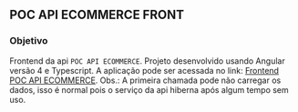 ## POC API ECOMMERCE FRONT

### Objetivo
Frontend da api `POC API ECOMMERCE`. Projeto desenvolvido usando Angular versão 4 e Typescript.
A aplicação pode ser acessada no link: [Frontend POC API ECOMMERCE](https://poc-api-ecommerce-front.herokuapp.com/).
Obs.: A primeira chamada pode não carregar os dados, isso é normal pois o serviço da api hiberna após algum tempo sem uso.
